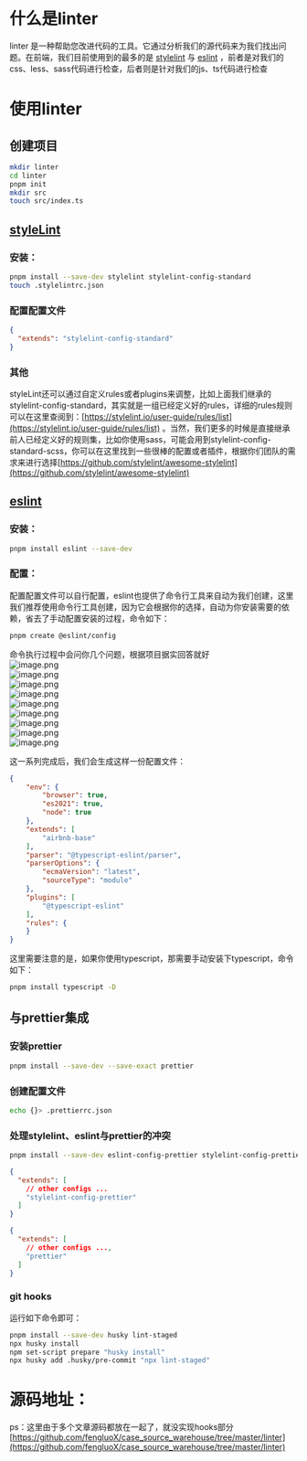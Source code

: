 <a name="rAnRt"></a>
# 什么是linter
linter 是一种帮助您改进代码的工具。它通过分析我们的源代码来为我们找出问题。在前端，我们目前使用到的最多的是 [stylelint](https://stylelint.io/) 与 [eslint](https://eslint.org/docs/latest/user-guide/getting-started) ，前者是对我们的css、less、sass代码进行检查，后者则是针对我们的js、ts代码进行检查
<a name="N7Sd3"></a>
# 使用linter
<a name="Pxk8V"></a>
## 创建项目
```bash
mkdir linter
cd linter
pnpm init
mkdir src
touch src/index.ts
```
<a name="Ifyuj"></a>
## [styleLint](https://stylelint.io/user-guide/get-started/)
<a name="zHcbH"></a>
### 安装：
```bash
pnpm install --save-dev stylelint stylelint-config-standard
touch .stylelintrc.json
```
<a name="xegs1"></a>
### 配置配置文件
```json
{
  "extends": "stylelint-config-standard"
}
```
<a name="f3ZHp"></a>
### 其他
styleLint还可以通过自定义rules或者plugins来调整，比如上面我们继承的stylelint-config-standard，其实就是一组已经定义好的rules，详细的rules规则可以在这里查阅到：[https://stylelint.io/user-guide/rules/list](https://stylelint.io/user-guide/rules/list) 。当然，我们更多的时候是直接继承前人已经定义好的规则集，比如你使用sass，可能会用到stylelint-config-standard-scss，你可以在这里找到一些很棒的配置或者插件，根据你们团队的需求来进行选择[https://github.com/stylelint/awesome-stylelint](https://github.com/stylelint/awesome-stylelint)
<a name="YKUTI"></a>
## [eslint](https://eslint.org/docs/latest/user-guide/getting-started)
<a name="nSUbu"></a>
### 安装：
```bash
pnpm install eslint --save-dev
```
<a name="IlaJF"></a>
### 配置：
配置配置文件可以自行配置，eslint也提供了命令行工具来自动为我们创建，这里我们推荐使用命令行工具创建，因为它会根据你的选择，自动为你安装需要的依赖，省去了手动配置安装的过程，命令如下：
```bash
pnpm create @eslint/config
```
命令执行过程中会问你几个问题，根据项目据实回答就好<br />![image.png](https://cdn.nlark.com/yuque/0/2022/png/12383007/1657870924119-cef0e2cc-01a4-46b1-b022-466d47c5d828.png#clientId=u28494e4b-aff7-4&crop=0&crop=0&crop=1&crop=1&from=paste&height=215&id=ueb3e1bd2&margin=%5Bobject%20Object%5D&name=image.png&originHeight=215&originWidth=1065&originalType=binary&ratio=1&rotation=0&showTitle=false&size=27439&status=done&style=none&taskId=ufb6cc2a7-44dc-4b1c-8f49-d09832d16ff&title=&width=1065)<br />![image.png](https://cdn.nlark.com/yuque/0/2022/png/12383007/1657870956614-7208a797-f3ca-447f-ba70-03d12ef92c1d.png#clientId=u28494e4b-aff7-4&crop=0&crop=0&crop=1&crop=1&from=paste&height=190&id=u792f1e2a&margin=%5Bobject%20Object%5D&name=image.png&originHeight=190&originWidth=968&originalType=binary&ratio=1&rotation=0&showTitle=false&size=25126&status=done&style=none&taskId=u3117b9c3-97b4-44fa-8361-93351d8f74e&title=&width=968)<br />![image.png](https://cdn.nlark.com/yuque/0/2022/png/12383007/1657870994270-4384efb9-54f4-4f6e-b3ad-e82e79cf6c77.png#clientId=u28494e4b-aff7-4&crop=0&crop=0&crop=1&crop=1&from=paste&height=142&id=u2ad45210&margin=%5Bobject%20Object%5D&name=image.png&originHeight=142&originWidth=678&originalType=binary&ratio=1&rotation=0&showTitle=false&size=16776&status=done&style=none&taskId=ufdaec6ba-f8cb-4b82-98e6-01d8ea5f462&title=&width=678)<br />![image.png](https://cdn.nlark.com/yuque/0/2022/png/12383007/1657871045497-6dd0ae7a-b70c-45bd-bb3d-d6f672159cb9.png#clientId=u28494e4b-aff7-4&crop=0&crop=0&crop=1&crop=1&from=paste&height=207&id=ub206a5bb&margin=%5Bobject%20Object%5D&name=image.png&originHeight=207&originWidth=1007&originalType=binary&ratio=1&rotation=0&showTitle=false&size=26701&status=done&style=none&taskId=u381ab4f6-84a1-4920-9366-37873808ea1&title=&width=1007)<br />![image.png](https://cdn.nlark.com/yuque/0/2022/png/12383007/1657871077694-c25a3fd8-ae1c-4774-a285-20708257530e.png#clientId=u28494e4b-aff7-4&crop=0&crop=0&crop=1&crop=1&from=paste&height=157&id=uf13a8fed&margin=%5Bobject%20Object%5D&name=image.png&originHeight=157&originWidth=971&originalType=binary&ratio=1&rotation=0&showTitle=false&size=26531&status=done&style=none&taskId=uc739319c-6254-4849-ad7a-47c48bfb0d3&title=&width=971)<br />![image.png](https://cdn.nlark.com/yuque/0/2022/png/12383007/1657871111500-15f26a42-dd37-41b2-93a9-a3363991f83b.png#clientId=u28494e4b-aff7-4&crop=0&crop=0&crop=1&crop=1&from=paste&height=169&id=u06dd032a&margin=%5Bobject%20Object%5D&name=image.png&originHeight=169&originWidth=912&originalType=binary&ratio=1&rotation=0&showTitle=false&size=27658&status=done&style=none&taskId=ud0ae74e7-ad09-48e1-be80-9815605c6e8&title=&width=912)<br />![image.png](https://cdn.nlark.com/yuque/0/2022/png/12383007/1657871214704-386193d2-504b-4e68-b5cc-1f9e02b43413.png#clientId=u28494e4b-aff7-4&crop=0&crop=0&crop=1&crop=1&from=paste&height=187&id=ucb944256&margin=%5Bobject%20Object%5D&name=image.png&originHeight=187&originWidth=785&originalType=binary&ratio=1&rotation=0&showTitle=false&size=27969&status=done&style=none&taskId=ua18bbe9c-93f0-411b-9647-55dea6327fb&title=&width=785)<br />![image.png](https://cdn.nlark.com/yuque/0/2022/png/12383007/1657871234636-560bcb94-0f75-4786-8803-0814a73fef59.png#clientId=u28494e4b-aff7-4&crop=0&crop=0&crop=1&crop=1&from=paste&height=184&id=ua98bb4b9&margin=%5Bobject%20Object%5D&name=image.png&originHeight=184&originWidth=631&originalType=binary&ratio=1&rotation=0&showTitle=false&size=25141&status=done&style=none&taskId=ua50dc46e-9329-4367-945c-0c624e76f3b&title=&width=631)<br />![image.png](https://cdn.nlark.com/yuque/0/2022/png/12383007/1657871262281-d7cfb74d-c1bf-4663-865c-21f2bb8a4f91.png#clientId=u28494e4b-aff7-4&crop=0&crop=0&crop=1&crop=1&from=paste&height=191&id=uf91feffd&margin=%5Bobject%20Object%5D&name=image.png&originHeight=191&originWidth=1065&originalType=binary&ratio=1&rotation=0&showTitle=false&size=29874&status=done&style=none&taskId=u5066f5fa-86cd-4f84-be0e-20c626aa073&title=&width=1065)

这一系列完成后，我们会生成这样一份配置文件：
```json
{
    "env": {
        "browser": true,
        "es2021": true,
        "node": true
    },
    "extends": [
        "airbnb-base"
    ],
    "parser": "@typescript-eslint/parser",
    "parserOptions": {
        "ecmaVersion": "latest",
        "sourceType": "module"
    },
    "plugins": [
        "@typescript-eslint"
    ],
    "rules": {
    }
}
```
这里需要注意的是，如果你使用typescript，那需要手动安装下typescript，命令如下：
```bash
pnpm install typescript -D
```
<a name="iH7dM"></a>
## 与prettier集成
<a name="ujRNQ"></a>
### 安装prettier
```bash
pnpm install --save-dev --save-exact prettier
```
<a name="widUs"></a>
### 创建配置文件
```bash
echo {}> .prettierrc.json
```
<a name="YFtiT"></a>
### 处理stylelint、eslint与prettier的冲突
```bash
pnpm install --save-dev eslint-config-prettier stylelint-config-prettier
```
```json
{
  "extends": [
    // other configs ...
    "stylelint-config-prettier"
  ]
}
```
```json
{
  "extends": [
    // other configs ...,
    "prettier"
  ]
}
```
<a name="gJy5i"></a>
### git hooks
运行如下命令即可：
```bash
pnpm install --save-dev husky lint-staged
npx husky install
npm set-script prepare "husky install"
npx husky add .husky/pre-commit "npx lint-staged"
```
<a name="fXpod"></a>
# 源码地址：
ps：这里由于多个文章源码都放在一起了，就没实现hooks部分<br />[https://github.com/fengluoX/case_source_warehouse/tree/master/linter](https://github.com/fengluoX/case_source_warehouse/tree/master/linter)
